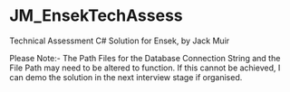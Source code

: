 # JM_EnsekTechAssess
Technical Assessment C# Solution for Ensek, by Jack Muir


Please Note:-
The Path Files for the Database Connection String and the File Path may need to be altered to function. If this cannot be achieved, I can demo the solution in the next interview stage if organised. 
